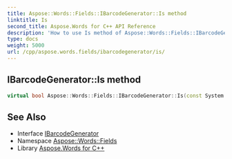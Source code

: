 ```yaml
---
title: Aspose::Words::Fields::IBarcodeGenerator::Is method
linktitle: Is
second_title: Aspose.Words for C++ API Reference
description: 'How to use Is method of Aspose::Words::Fields::IBarcodeGenerator class in C++.'
type: docs
weight: 5000
url: /cpp/aspose.words.fields/ibarcodegenerator/is/
---
```

## IBarcodeGenerator::Is method




```cpp
virtual bool Aspose::Words::Fields::IBarcodeGenerator::Is(const System::TypeInfo &target) const override
```

## See Also

* Interface [IBarcodeGenerator](../)
* Namespace [Aspose::Words::Fields](../../)
* Library [Aspose.Words for C++](../../../)
